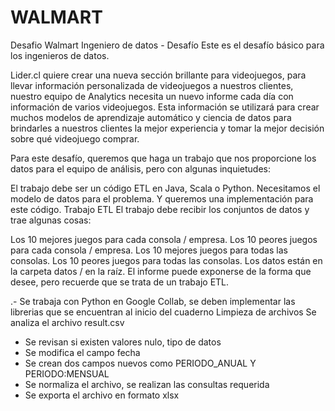 # WALMART
Desafio Walmart
Ingeniero de datos - Desafío
Este es el desafío básico para los ingenieros de datos.

Lider.cl quiere crear una nueva sección brillante para videojuegos, para llevar información personalizada de videojuegos a nuestros clientes, nuestro equipo de Analytics necesita un nuevo informe cada día con información de varios videojuegos. Esta información se utilizará para crear muchos modelos de aprendizaje automático y ciencia de datos para brindarles a nuestros clientes la mejor experiencia y tomar la mejor decisión sobre qué videojuego comprar.

Para este desafío, queremos que haga un trabajo que nos proporcione los datos para el equipo de análisis, pero con algunas inquietudes:

El trabajo debe ser un código ETL en Java, Scala o Python.
Necesitamos el modelo de datos para el problema.
Y queremos una implementación para este código.
Trabajo ETL
El trabajo debe recibir los conjuntos de datos y trae algunas cosas:

Los 10 mejores juegos para cada consola / empresa.
Los 10 peores juegos para cada consola / empresa.
Los 10 mejores juegos para todas las consolas.
Los 10 peores juegos para todas las consolas. Los datos están en la carpeta datos / en la raíz. El informe puede exponerse de la forma que desee, pero recuerde que se trata de un trabajo ETL.

 .- Se trabaja con Python en Google Collab, se deben implementar las librerias que se encuentran al inicio del cuaderno
Limpieza de archivos
Se analiza el archivo result.csv
* Se revisan si existen valores nulo, tipo de datos
* Se modifica el campo fecha
* Se crean dos campos nuevos como PERIODO_ANUAL Y PERIODO:MENSUAL
* Se normaliza el archivo, se realizan las consultas requerida
* Se exporta el archivo en formato xlsx
